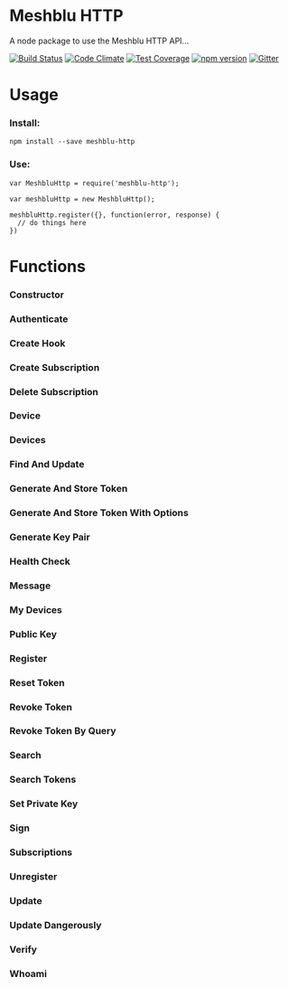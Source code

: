 # Meshblu HTTP
A node package to use the Meshblu HTTP API...

[![Build Status](https://travis-ci.org/octoblu/node-meshblu-http.svg?branch=master)](https://travis-ci.org/octoblu/node-meshblu-http)
[![Code Climate](https://codeclimate.com/github/octoblu/node-meshblu-http/badges/gpa.svg)](https://codeclimate.com/github/octoblu/node-meshblu-http)
[![Test Coverage](https://codeclimate.com/github/octoblu/node-meshblu-http/badges/coverage.svg)](https://codeclimate.com/github/octoblu/node-meshblu-http)
[![npm version](https://badge.fury.io/js/meshblu-http.svg)](http://badge.fury.io/js/meshblu-http)
[![Gitter](https://badges.gitter.im/octoblu/help.svg)](https://gitter.im/octoblu/help)

# Usage
### Install:
```
npm install --save meshblu-http
```

### Use:
```
var MeshbluHttp = require('meshblu-http');

var meshbluHttp = new MeshbluHttp();

meshbluHttp.register({}, function(error, response) {
  // do things here
})
```

# Functions
### Constructor

### Authenticate

### Create Hook

### Create Subscription

### Delete Subscription

### Device

### Devices

### Find And Update

### Generate And Store Token

### Generate And Store Token With Options

### Generate Key Pair

### Health Check

### Message

### My Devices

### Public Key

### Register

### Reset Token

### Revoke Token

### Revoke Token By Query

### Search

### Search Tokens

### Set Private Key

### Sign

### Subscriptions

### Unregister

### Update

### Update Dangerously

### Verify

### Whoami
